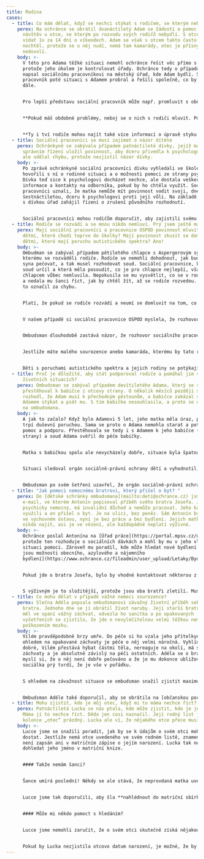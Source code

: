 ```yaml
---
title: Rodina
cases:
  - title: Co mám dělat, když se nechci stýkat s rodičem, se kterým nebydlím?
    perex: Na ochránce se obrátil dvanáctiletý Adam se žádostí o pomoc ohledně jeho
      návštěv u otce, se kterým po rozvodu svých rodičů nebydlí. S otcem se má
      vídat 1x za 14 dní o víkendech. Adam se však s otcem takto často vídat
      nechtěl, protože se u něj nudí, nemá tam kamarády, otec je přísný a nic mu
      nedovolí.
    body: >-
      V této pro Adama těžké situaci nemohl ochránce řešit věc přímo s otcem,
      protože jeho úkolem je kontrolovat úřady. Ochránce tedy o případu Adama
      napsal sociálnímu pracovníkovi na městský úřad, kde Adam bydlí. Sociální
      pracovník poté situaci s Adamem probral a řešili společně, co by šlo dělat
      dále.


      Pro lepší představu sociální pracovník může např. promluvit s oběma rodiči, co by bylo dobré dělat jinak, probrat s rodiči možnou změnu návštěv (že by probíhaly např. jen v sobotu či celý víkend jednou za měsíc) nebo podat podnět na soud, aby byly návštěvy upraveny přímo soudem (pozn.: ve výjimečných případech, pokud např. dochází k ubližování dítěti rodičem, lze podat návrh na úplný zákaz návštěv).


      **Pokud máš obdobné problémy, neboj se o nich s rodiči mluvit. Pokud &quot;tě neposlouchají&quot;, zajdi (napiš, nebo zavolej) sociální pracovnici či sociálnímu pracovníkovi orgánu sociálně-právní ochrany dětí (můžeš znát také pod označením &quot;OSPOD&quot; nebo &quot;sociálka&quot;). Pokud &quot;svého&quot; sociálního pracovníka či pracovnici neznáš, pomůžeme ti se s ním spojit. Jsou na každém tzv. obecním úřadě obce s rozšířenou působností. Menší obce vždy spadaní pod blízká větší města. Pomoci ti může tento [seznam](http://mesta.obce.cz/) . **


      **Ty i tví rodiče mohou najít také více informací o úpravě styku [zde](https://www.ochrance.cz/fileadmin/user_upload/Letaky/Uprava-styku.pdf).**
  - title: Sociální pracovníci se musí zajímat o názor dítěte
    perex: Ochránkyně se zabývala případem patnáctileté dívky, jejíž matce úřad ve
      správním řízení uložil povinnost, aby dceru přivedla k psychologovi. Úřad
      ale udělal chybu, protože nezjistil názor dívky.
    body: >-
      Po zprávě ochránkyně sociální pracovníci dívku vyhledali ve škole a
      hovořili s ní o rodinné situaci a o možnosti pomoci ze strany psychologa.
      Dívka teď sice k psychologovi docházet nechce, ale dostala veškeré
      informace a kontakty na odborníka, pokud by ho chtěla využít. Sociální
      pracovníci uznali, že matka nemůže mít povinnost vodit svoji, dnes již
      šestnáctiletou, dceru k psychologovi proti její vůli. Na základě rozhovoru
      s dívkou úřad zahájil řízení o zrušení původního rozhodnutí.


      Sociální pracovníci mohou rodičům doporučit, aby zajistili svému dítěte odbornou poradenskou pomoc, například pomoc psychologa. Jestliže to rodiče neudělají, může úřad rodičům ve správním řízení uložit povinnost využít odborné pomoci pro dítě. V případě, že se o této povinnosti vede na úřadě správní řízení, měli by o tom sociální pracovníci dítě informovat a zjistit jeho názor. Jestliže dítě dosáhlo věku 12 let, zákon předpokládá, že je schopno informaci přijmout, vytvořit si vlastní názor a tento sdělit. Týká se to i vás? Jestli ano, [napište](jak-se-na-ochrance-obratit/).
  - title: Rodiče se rozvádí a se mnou nikdo nemluví. Prý jsem ještě malý!
    perex: Mají sociální pracovníci a pracovnice OSPOD povinnost mluvit i s malými
      dětmi, které chodí teprve do školky? Mají povinnost zkusit se domluvit s
      dětmi, které mají poruchu autistického spektra? Ano!
    body: >-
      Ombudman se zabýval případem pětiletého chlapce s Aspergerovým syndromem,
      kterému se rozváděli rodiče. Rodiče se nemohli dohodnout, jak budou dál o
      syna pečovat, a tak musel rozhodovat soud. Sociální pracovnice, kterou
      soud určil a která měla posoudit, co je pro chlapce nejlepší, však s
      chlapcem vůbec nemluvila. Nepokusila se mu vysvětlit, co se v rodině děje,
      a nedala mu šanci říct, jak by chtěl žít, až se rodiče rozvedou. Ombudsman
      to označil za chybu.


      Platí, že pokud se rodiče rozvádí a neumí se domluvit na tom, co je pro jejich dítě nejlepší, musí soud dítěti jmenovat tzv. opatrovníka. Ten musí dítěti vysvětlit, co se v rodině děje, proč soud rozhoduje, jak bude postupovat a co může být výsledkem. Zároveň také musí od dítěte zjistit jeho názor a přání.


      V našem případě si sociální pracovnice OSPOD myslela, že rozhovor by nebyl vhodný a že by jí stejně přinesl jen málo informací. Měla za to, že chlapec je ještě moc malý na to, aby se vyjádřil. Zároveň se obávala, že by se s chlapcem nedomluvila kvůli jeho poruše. Spoléhala na to, že s chlapcem bude mluvit soudní znalec.


      Ombudsman dlouhodobě zastává názor, že rozhovor sociálního pracovníka/sociální pracovnice OSPOD s dítětem se nedá nahradit odkazem na to, že s dítětem bude mluvit někdo jiný, například soudní znalec/znalkyně nebo psycholog/psycholožka. Zákon ukládá tuto povinnost výhradně sociálním pracovníkům/pracovnicím (opatrovníkům jmenovaných soudem). Podle ombudsmana by děti navíc měly dostat možnost se sociálního pracovníka/sociální pracovnice zeptat na cokoliv, co je v důsledku rodinného konfliktu zajímá. A nic z toho se v tomto případě nestalo. Věk pěti let ani diagnóza Aspergerova syndromu nezbavují OSPOD povinnosti pokusit se s dítětem komunikovat.


      Jestliže máte malého sourozence anebo kamaráda, kterému by tato rada pomohla, řekněte mu ji. I s dětmi, které obtížně komunikují, a to z jakéhokoliv důvodu (např. zdravotní či psychický stav) je možné si povídat. Někdy se to dá zařídit různými pomůckami, například obrázky.


      Děti s poruchami autistického spektra a jejich rodiny se potýkají také s řadou dalších problémů. Ty nejčastější společně s radami na jejich zvládání nalezneš [zde](https://www.ochrance.cz/fileadmin/user_upload/Letaky/Rodiny-deti-s-PAS.pdf).
  - title: Proč je důležité, aby stát podporoval rodiče a pomáhal jim v nelehkých
      životních situacích?
    perex: Ombudsman se zabýval případem devítiletého Adama, který se se svou matkou
      přestěhoval k babičce z otcovy strany. O několik měsíců později soud
      rozhodl, že Adam musí k přechodným pěstounům, a babičce zakázal se s
      Adamem stýkat a psát mu. S tím babička nesouhlasila, a proto se obrátila
      na ombudsmana.
    body: >-
      A jak to začalo? Když bylo Adamovi 5 let, jeho matka měla úraz, po kterém
      trpí duševní poruchou. Sama se proto o Adama nemohla starat a potřebovala
      pomoc a podporu. Přestěhovala se tedy i s Adamem k jeho babičce (z otcovy
      strany) a soud Adama svěřil do péče babičky.


      Matka s babičkou spolu ale nevycházely dobře, situace byla špatná. Matka si opakovaně stěžovala, že se k ní babička nechová hezky – zabavila jí totiž telefon, vyhrožovala jí, že ji dostane do ústavu, urážela ji a ponižovala, a to i před chlapcem. Matka měla z babičky strach. Navíc babička manipulovala s Adamem. Naváděla ho proti matce a požadovala, aby mámu sledoval a žaloval na ni.


      Situaci sledoval orgán sociálně-právní ochrany dětí a vyhodnotil, že Adam potřebuje změnu. Podal proto návrh na soud. Ten rozhodl tak, že Adama svěřil do péče přechodných pěstounů a babičce s ním zakázal osobní i písemný kontakt.


      Ombudsman po svém šetření uzavřel, že orgán sociálně-právní ochrany dětí nepochybil, když se snažil dostat Adama z babiččina vlivu. **Chybu ale udělal v tom, že nepomohl chlapcově matce, aby mohl zůstat v její péči.** Matka se totiž o Adama starat chtěla a chtěla i spolupracovat s pomáhajícími organizacemi. Také posudky odborníků říkaly, že pokud jí někdo pomůže, je schopná se o Adama dobře postarat.
  - title: "Jak pomoci nemocnému bratrovi, který přišel o byt? "
    perex: Do [dětské schránky ombudsmana](mailto:deti@ochrance.cz) jsme dostali
      e-mail, ve kterém Antonín popisoval příběh svého bratra Josefa. Josef je
      psychicky nemocný, má invalidní důchod a nemůže pracovat. Jeho kamarádi ho
      využili a on přišel o byt. Je na ulici, bez peněz. Sám Antonín byl dříve
      ve výchovném ústavu, nyní je bez práce a bez bydlení. Jejich matku nemůže
      nikdo najít, asi je ve vězení, ale každopádně neplatí výživné.
    body: >-
      Ochránce poslal Antonína na [Úřad práce](https://portal.mpsv.cz/upcr),
      protože ten rozhoduje o sociálních dávkách a mohl by mu v jeho vlastní
      situaci pomoci. Zároveň mu poradil, kde může hledat nové bydlení - [jaké
      jsou možnosti obecního, azylového a nájemního
      bydlení](https://www.ochrance.cz/fileadmin/user_upload/Letaky/Bydleni.pdf).


      Pokud jde o bratra Josefa, bylo by vhodné kontaktovat některou z nevládních organizací, které pomáhají lidem s duševními nemocemi a např. vedou tzv. chráněné bydlení, kde by Josef mohl pobývat.


      S výživným je to složitější, protože jsou oba bratři zletilí. Musí tedy výživné po matce sami vymáhat, v tom jim ombudsman nemůže pomoci. Poskytl jim ale potřebné informace (některé z nich nalezneš [zde](https://www.ochrance.cz/fileadmin/user_upload/Letaky/Vyzivne.pdf), nebo [zde](https://www.ochrance.cz/fileadmin/user_upload/Letaky/VYMAHANI_vyzivneho.pdf)) a odkázal je například na [občanské poradny](https://www.ochrance.cz/fileadmin/user_upload/Letaky/Obcanske-poradny.pdf), které jim poskytnou základní poradenství.
  - title: Co mohu dělat v případě vážné nemoci sourozence?
    perex: Slečna Adéla popsala ombudsmanovi závažný životní příběh sebe a svého
      bratra. Jednoho dne se jí obrátil život naruby. Její starší bratr Vilém
      měl ve spaní vážný záchvat, odvezla ho sanitka a po opakovaných
      vyšetřeních se zjistilo, že jde o nevyléčitelnou velmi těžkou nemoc s
      poškozením mozku.
    body: >-
      Vilém pravděpodobně brzy umře. Do péče si ho vzala jeho přítelkyně, ale s
      ohledem na opakované záchvaty je péče o něj velmi náročná. Vyhlídky nejsou
      dobré, Vilém přestává hýbat částmi těla, nereaguje na okolí, má silné
      záchvaty a je absolutně závislý na péči ostatních. Adéla se o bratra bojí,
      myslí si, že o něj není dobře pečováno a že je mu dokonce ubližováno, ale
      sociálka prý tvrdí, že je vše v pořádku.


      S ohledem na závažnost situace se ombudsman snažil zjistit maximum informací přímo od úřadu, který do rodiny dochází a situaci zná. Ten ale žádné nevhodné chování nebo špatnou péči nepozoroval. Adéla byla ale informována, že je možné, že s ohledem na bratrův zdravotní stav rozhodne soud o zbavení jeho způsobilosti k právním úkonům (podle nové právní úpravy se jedná již o omezení svéprávnosti). Pak mu bude stanoven opatrovník, který za něj bude rozhodovat a bude se starat o jeho práva.


      Ombudsman Adéle také doporučil, aby se obrátila na [občanskou poradnu](https://www.ochrance.cz/fileadmin/user_upload/Letaky/Obcanske-poradny.pdf) nebo krizové centrum, protože je důležité, aby si o vzniklé situaci, která je obtížná pro celou rodinu, měla s kým promluvit. Rovněž jí nabídl, že s ní právnička jeho kanceláře celý případ telefonicky probere.
  - title: Mohu zjistit, kdo je můj otec, když mi to máma nechce říct?
    perex: Patnáctiletá Lucka se nás ptala, kde může zjistit, kdo je jejím otcem.
      Máma jí to nechce říct. Děda jen cosi naznačil. Její rodný list je v
      kolonce „otec“ prázdný. Lucka ale ví, že nějakého otce přece musí mít.
    body: >-
      Lucce jsme se snažili poradit, jak by se k údajům o svém otci mohla
      dostat. Jestliže nemá otce uvedeného ve svém rodném listě, znamená to, že
      není zapsán ani v matričním zápise o jejím narození. Lucka tak nemůže
      dohledat jeho jméno v matriční knize.


      #### Takže nemám šanci?


      Šance umírá poslední! Někdy se ale stává, že neprovdaná matka uvede otce svého dítěte na tzv. hlášení o narození, které vyplňuje v porodnici. Pak ale rodiče z nějakého důvodu nedojdou na matriku, aby učinili souhlasné prohlášení o určení otcovství. Otec tak není zapsán do matriky a na rodný list dítěte. Hlášení z porodnice je však podkladem pro matriční zápis a je uschováno v tzv. matriční sbírce listin. **Což byla pro Lucku dobrá zpráva.**


      Lucce jsme tak doporučili, aby šla **nahlédnout do matriční sbírky listin**. Dali jsme jí kontakt na konkrétní krajský úřad, který sbírku vede. Určuje se to podle místa narození dítěte. Lucce jsme doporučili, aby se na krajský úřad předem objednala po telefonu nebo e-mailem. Taky jsme ji poučili, že musí počítat s tím, že za nahlédnutí zaplatí 50 Kč.


      #### Může mi někdo pomoct s hledáním?


      Lucce jsme nemohli zaručit, že o svém otci skutečně získá nějakou informaci. Pokud by však v hlášení o jejím narození bylo uvedeno otcovo jméno, příjmení i datum narození, mohla by hledat dál. Pomoci by jí mohli na úřadě v místě jejího bydliště. Tam by mohla **podat žádost o zprostředkování kontaktu**. Zaplatit by za ni musela 500 Kč. 


      Pokud by Lucka nezjistila otcovo datum narození, je možné, že by vypátrala třeba alespoň jeho jméno a příjmení, případně další informace. Ty by jí mohly pomoci rozpovídat její mámu.
---
```

